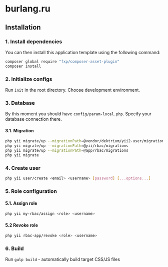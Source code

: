 burlang.ru
==========

Installation
------------

### 1. Install dependencies

You can then install this application template using the following command:

```bash
composer global require "fxp/composer-asset-plugin"
composer install
```

### 2. Initialize configs

Run `init` in the root directory. Choose development environment.

### 3. Database

By this moment you should have `config/param-local.php`. Specify your database connection there.

####  3.1. Migration

```bash
php yii migrate/up --migrationPath=@vendor/dektrium/yii2-user/migrations
php yii migrate/up --migrationPath=@yii/rbac/migrations
php yii migrate/up --migrationPath=@app/rbac/migrations
php yii migrate
```

### 4. Create user

```bash
php yii user/create <email> <username> [password] [...options...]
```

### 5. Role configuration

#### 5.1. Assign role

```bash
php yii my-rbac/assign <role> <username> 
```

#### 5.2 Revoke role

```bash
php yii rbac-app/revoke <role> <username>
```

### 6. Build

Run `gulp build` - automatically build target CSS/JS files

